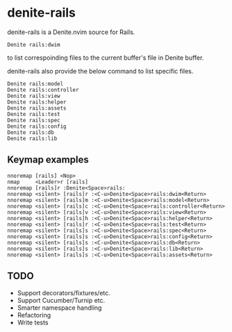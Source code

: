 # denite-rails

denite-rails is a Denite.nvim source for Rails.

```
Denite rails:dwim
```

to list correspoinding files to the current buffer's file in Denite buffer.

denite-rails also provide the below command to list specific files.


```
Denite rails:model
Denite rails:controller
Denite rails:view
Denite rails:helper
Denite rails:assets
Denite rails:test
Denite rails:spec
Denite rails:config
Denite rails:db
Denite rails:lib
```

## Keymap examples

```vim
nnoremap [rails] <Nop>
nmap     <Leader>r [rails]
nnoremap [rails]r :Denite<Space>rails:
nnoremap <silent> [rails]r :<C-u>Denite<Space>rails:dwim<Return>
nnoremap <silent> [rails]m :<C-u>Denite<Space>rails:model<Return>
nnoremap <silent> [rails]c :<C-u>Denite<Space>rails:controller<Return>
nnoremap <silent> [rails]v :<C-u>Denite<Space>rails:view<Return>
nnoremap <silent> [rails]h :<C-u>Denite<Space>rails:helper<Return>
nnoremap <silent> [rails]r :<C-u>Denite<Space>rails:test<Return>
nnoremap <silent> [rails]s :<C-u>Denite<Space>rails:spec<Return>
nnoremap <silent> [rails]s :<C-u>Denite<Space>rails:config<Return>
nnoremap <silent> [rails]s :<C-u>Denite<Space>rails:db<Return>
nnoremap <silent> [rails]s :<C-u>Denite<Space>rails:lib<Return>
nnoremap <silent> [rails]s :<C-u>Denite<Space>rails:assets<Return>
```

## TODO

- Support decorators/fixtures/etc.
- Support Cucumber/Turnip etc.
- Smarter namespace handling
- Refactoring
- Write tests
